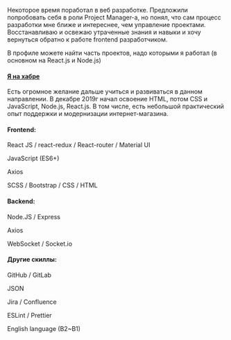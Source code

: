 Некоторое время поработал в веб разработке. Предложили попробовать себя в роли Project Manager-а, но понял, что сам процесс разработки мне ближе и интереснее, чем управление проектами. Восстанавливаю и освежаю утраченные знания и навыки и хочу вернуться обратно к работе frontend разработчиком.

В профиле можете найти часть проектов, надо которыми я работал (в основном на React.js и Node.js)

#### [Я на хабре](https://career.habr.com/alexeyinn)

Есть огромное желание дальше учиться и развиваться в данном направлении. В декабре 2019г начал освоение HTML, потом CSS и JavaScript, Node.js, React.js. В том числе, есть небольшой практический опыт поддержки и модернизации интернет-магазина.

#### Frontend:

React JS / react-redux / React-router / Material UI

JavaScript (ES6+)

Axios

SCSS / Bootstrap / CSS / HTML

#### Backend:

Node.JS / Express

Axios

WebSocket / Socket.io

#### Другие скиллы:

GitHub / GitLab

JSON

Jira / Confluence

ESLint / Prettier

English language (B2~B1)
